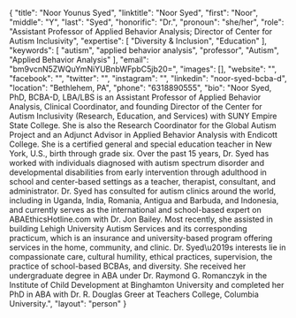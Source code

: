 {
  "title": "Noor Younus Syed",
  "linktitle": "Noor Syed",
  "first": "Noor",
  "middle": "Y",
  "last": "Syed",
  "honorific": "Dr.",
  "pronoun": "she/her",
  "role": "Assistant Professor of Applied Behavior Analysis; Director of Center for Autism Inclusivity",
  "expertise": [
    "Diversity & Inclusion",
    "Education"
  ],
  "keywords": [
    "autism",
    "applied behavior analysis",
    "professor",
    "Autism",
    "Applied Behavior Analysis"
  ],
  "email": "bm9vcnN5ZWQuYmNiYUBnbWFpbC5jb20=",
  "images": [],
  "website": "",
  "facebook": "",
  "twitter": "",
  "instagram": "",
  "linkedin": "noor-syed-bcba-d",
  "location": "Bethlehem, PA",
  "phone": "6318890555",
  "bio": "Noor Syed, PhD, BCBA-D, LBA/LBS is an Assistant Professor of Applied Behavior Analysis, Clinical Coordinator, and founding Director of the Center for Autism Inclusivity (Research, Education, and Services) with SUNY Empire State College. She is also the Research Coordinator for the Global Autism Project and an Adjunct Advisor in Applied Behavior Analysis with Endicott College. She is a certified general and special education teacher in New York, U.S., birth through grade six. Over the past 15 years, Dr. Syed has worked with individuals diagnosed with autism spectrum disorder and developmental disabilities from early intervention through adulthood in school and center-based settings as a teacher, therapist, consultant, and administrator. Dr. Syed has consulted for autism clinics around the world, including in Uganda, India, Romania, Antigua and Barbuda, and Indonesia, and currently serves as the international and school-based expert on ABAEthicsHotline.com with Dr. Jon Bailey. Most recently, she assisted in building Lehigh University Autism Services and its corresponding practicum, which is an insurance and university-based program offering services in the home, community, and clinic. Dr. Syed\u2019s interests lie in compassionate care, cultural humility, ethical practices, supervision, the practice of school-based BCBAs, and diversity. She received her undergraduate degree in ABA under Dr. Raymond G. Romanczyk in the Institute of Child Development at Binghamton University and completed her PhD in ABA with Dr. R. Douglas Greer at Teachers College, Columbia University.",
  "layout": "person"
}
